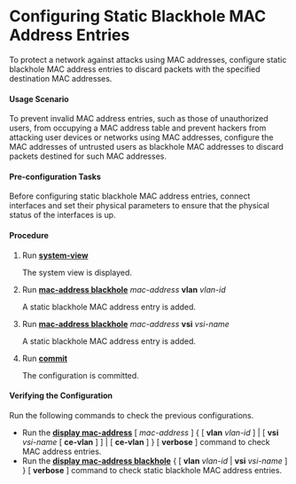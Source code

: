 Configuring Static Blackhole MAC Address Entries
================================================

To protect a network against attacks using MAC addresses, configure static blackhole MAC address entries to discard packets with the specified destination MAC addresses.

#### Usage Scenario

To prevent invalid MAC address entries, such as those of unauthorized users, from occupying a MAC address table and prevent hackers from attacking user devices or networks using MAC addresses, configure the MAC addresses of untrusted users as blackhole MAC addresses to discard packets destined for such MAC addresses.


#### Pre-configuration Tasks

Before configuring static blackhole MAC address entries, connect interfaces and set their physical parameters to ensure that the physical status of the interfaces is up.


#### Procedure

1. Run [**system-view**](cmdqueryname=system-view)
   
   
   
   The system view is displayed.
2. Run [**mac-address blackhole**](cmdqueryname=mac-address+blackhole) *mac-address* **vlan** *vlan-id*
   
   
   
   A static blackhole MAC address entry is added.
3. Run [**mac-address blackhole**](cmdqueryname=mac-address+blackhole) *mac-address* **vsi** *vsi-name*
   
   
   
   A static blackhole MAC address entry is added.
4. Run [**commit**](cmdqueryname=commit)
   
   
   
   The configuration is committed.

#### Verifying the Configuration

Run the following commands to check the previous configurations.

* Run the [**display mac-address**](cmdqueryname=display+mac-address) [ *mac-address* ] { [ **vlan** *vlan-id* ] | [ **vsi** *vsi-name* [ **ce-vlan** ] ] | [ **ce-vlan** ] } [ **verbose** ] command to check MAC address entries.
* Run the [**display mac-address blackhole**](cmdqueryname=display+mac-address+blackhole) { [ **vlan** *vlan-id* | **vsi** *vsi-name* ] } [ **verbose** ] command to check static blackhole MAC address entries.